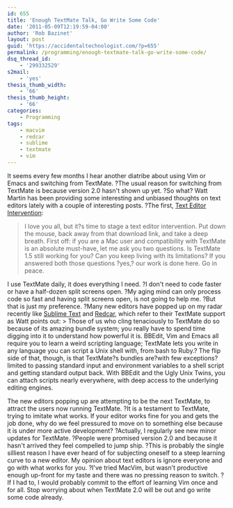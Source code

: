 ```yaml
---
id: 655
title: 'Enough TextMate Talk, Go Write Some Code'
date: '2011-05-09T12:19:59-04:00'
author: 'Rob Bazinet'
layout: post
guid: 'https://accidentaltechnologist.com/?p=655'
permalink: /programming/enough-textmate-talk-go-write-some-code/
dsq_thread_id:
    - '299332529'
s2mail:
    - 'yes'
thesis_thumb_width:
    - '66'
thesis_thumb_height:
    - '66'
categories:
    - Programming
tags:
    - macvim
    - redcar
    - sublime
    - textmate
    - vim
---
```


It seems every few months I hear another diatribe about using Vim or Emacs and switching from TextMate. ?The usual reason for switching from TextMate is because version 2.0 hasn't shown up yet. ?So what? Watt Martin has been providing some interesting and unbiased thoughts on text editors lately with a couple of interesting posts. ?The first, [Text Editor Intervention](https://chipotle.tumblr.com/post/5207966724/text-editor-intervention):

> I love you all, but it?s time to stage a text editor intervention. Put down the mouse, back away from that download link, and take a deep breath. First off: if you are a Mac user and compatibility with TextMate is an absolute must-have, let me ask you two questions. Is TextMate 1.5 still working for you? Can you keep living with its limitations? If you answered both those questions ?yes,? our work is done here. Go in peace.

 I use TextMate daily, it does everything I need. ?I don't need to code faster or have a half-dozen split screens open. ?My aging mind can only process code so fast and having split screens open, is not going to help me. ?But that is just my preference. ?Many new editors have popped up on my radar recently like [Sublime Text](https://www.sublimetext.com/) and [Redcar](https://redcareditor.com/), which refer to their TextMate support as Watt points out: > Those of us who cling tenaciously to TextMate do so because of its amazing bundle system; you really have to spend time digging into it to understand how powerful it is. BBEdit, Vim and Emacs all require you to learn a weird scripting language; TextMate lets you write in any language you can script a Unix shell with, from bash to Ruby.? The flip side of that, though, is that TextMate?s bundles are?with few exceptions?limited to passing standard input and environment variables to a shell script and getting standard output back. With BBEdit and the Ugly Unix Twins, you can attach scripts nearly everywhere, with deep access to the underlying editing engines.

 The new editors popping up are attempting to be the next TextMate, to attract the users now running TextMate. ?It is a testament to TextMate, trying to imitate what works. If your editor works fine for you and gets the job done, why do we feel pressured to move on to something else because it is under more active development? ?Actually, I regularly see new minor updates for TextMate. ?People were promised version 2.0 and because it hasn't arrived they feel compelled to jump ship. ?This is probably the single silliest reason I have ever heard of for subjecting oneself to a steep learning curve to a new editor. My opinion about text editors is ignore everyone and go with what works for you. ?I've tried MacVim, but wasn't productive enough up-front for my taste and there was no pressing reason to switch. ?If I had to, I would probably commit to the effort of learning Vim once and for all. Stop worrying about when TextMate 2.0 will be out and go write some code already.